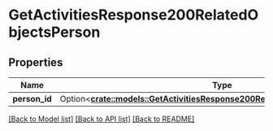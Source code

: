 # GetActivitiesResponse200RelatedObjectsPerson

## Properties

Name | Type | Description | Notes
------------ | ------------- | ------------- | -------------
**person_id** | Option<[**crate::models::GetActivitiesResponse200RelatedObjectsPersonPersonId**](getActivitiesResponse200_related_objects_person_PERSON_ID.md)> |  | [optional]

[[Back to Model list]](../README.md#documentation-for-models) [[Back to API list]](../README.md#documentation-for-api-endpoints) [[Back to README]](../README.md)


